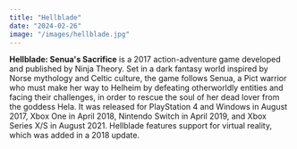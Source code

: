 ```yaml
---
title: "Hellblade"
date: "2024-02-26"
image: "/images/hellblade.jpg"
---
```


__Hellblade: Senua's Sacrifice__ is a 2017 action-adventure game developed and published by Ninja Theory. Set in a dark
fantasy world inspired by Norse mythology and Celtic culture, the game follows Senua, a Pict warrior who must make her
way to Helheim by defeating otherworldly entities and facing their challenges, in order to rescue the soul of her dead
lover from the goddess Hela. It was released for PlayStation 4 and Windows in August 2017, Xbox One in April 2018,
Nintendo Switch in April 2019, and Xbox Series X/S in August 2021. Hellblade features support for virtual reality, which
was added in a 2018 update.